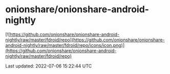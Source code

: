 
# onionshare/onionshare-android-nightly

[![https://github.com/onionshare/onionshare-android-nightly/raw/master/fdroid/repo](https://github.com/onionshare/onionshare-android-nightly/raw/master/fdroid/repo/icons/icon.png)](https://github.com/onionshare/onionshare-android-nightly/raw/master/fdroid/repo)

Last updated: 2022-07-06 15:22:44 UTC